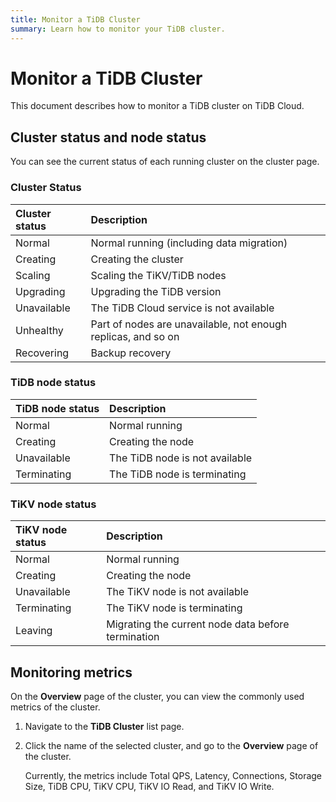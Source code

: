 ```yaml
---
title: Monitor a TiDB Cluster
summary: Learn how to monitor your TiDB cluster.
---
```


# Monitor a TiDB Cluster

This document describes how to monitor a TiDB cluster on TiDB Cloud.

## Cluster status and node status

You can see the current status of each running cluster on the cluster page.

### Cluster Status

| Cluster status | Description |
|:--|:--|
| Normal | Normal running (including data migration) |
| Creating | Creating the cluster |
| Scaling | Scaling the TiKV/TiDB nodes |
| Upgrading | Upgrading the TiDB version |
| Unavailable | The TiDB Cloud service is not available |
| Unhealthy | Part of nodes are unavailable, not enough replicas, and so on |
| Recovering | Backup recovery |

### TiDB node status

| TiDB node status | Description |
|:--|:--|
| Normal | Normal running |
| Creating | Creating the node |
| Unavailable | The TiDB node is not available |
| Terminating | The TiDB node is terminating |

### TiKV node status

| TiKV node status | Description |
|:--|:--|
| Normal | Normal running |
| Creating | Creating the node |
| Unavailable | The TiKV node is not available |
| Terminating | The TiKV node is terminating |
| Leaving | Migrating the current node data before termination |

## Monitoring metrics

On the **Overview** page of the cluster, you can view the commonly used metrics of the cluster.

1. Navigate to the **TiDB Cluster** list page.

2. Click the name of the selected cluster, and go to the **Overview** page of the cluster.

    Currently, the metrics include Total QPS, Latency, Connections, Storage Size, TiDB CPU, TiKV CPU, TiKV IO Read, and TiKV IO Write.
